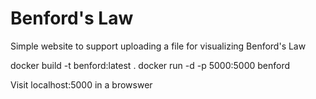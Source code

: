 # Benford's Law

Simple website to support uploading a file for visualizing Benford's Law

docker build -t benford:latest .
docker run -d -p 5000:5000 benford

Visit localhost:5000 in a browswer
